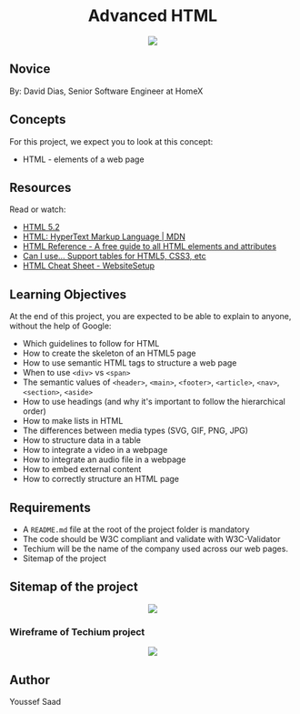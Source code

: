 <h1 align="center">Advanced HTML</h1>

<p align="center">
  <img src="https://miro.medium.com/v2/resize:fit:900/0*2blaR2l8ZqJ-HAaV.gif">
</p>

## Novice
By: David Dias, Senior Software Engineer at HomeX

## Concepts
For this project, we expect you to look at this concept:
- HTML - elements of a web page

## Resources
Read or watch:
- [HTML 5.2](https://intranet.hbtn.io/rltoken/vKPDYmtKXaKCHn5lpZXz7w)
- [HTML: HyperText Markup Language | MDN](https://intranet.hbtn.io/rltoken/ZSMZYbNUWEhTarg4x5syCQ)
- [HTML Reference - A free guide to all HTML elements and attributes](https://intranet.hbtn.io/rltoken/hPxzkJUCKscaZ1YgG0Xaig)
- [Can I use… Support tables for HTML5, CSS3, etc](https://intranet.hbtn.io/rltoken/C1sjK7n4YYmXjzgN07LgUg)
- [HTML Cheat Sheet - WebsiteSetup](https://intranet.hbtn.io/rltoken/33djKxCai7mwDufKGL7eCg)

## Learning Objectives
At the end of this project, you are expected to be able to explain to anyone, without the help of Google:

- Which guidelines to follow for HTML
- How to create the skeleton of an HTML5 page
- How to use semantic HTML tags to structure a web page
- When to use `<div>` vs `<span>`
- The semantic values of `<header>`, `<main>`, `<footer>`, `<article>`, `<nav>`, `<section>`, `<aside>`
- How to use headings (and why it's important to follow the hierarchical order)
- How to make lists in HTML
- The differences between media types (SVG, GIF, PNG, JPG)
- How to structure data in a table
- How to integrate a video in a webpage
- How to integrate an audio file in a webpage
- How to embed external content
- How to correctly structure an HTML page

## Requirements
- A `README.md` file at the root of the project folder is mandatory
- The code should be W3C compliant and validate with W3C-Validator
- Techium will be the name of the company used across our web pages.
- Sitemap of the project

## Sitemap of the project 

<p align="center">
  <img src="file:///Users/abdel/holberton/holbertonschool-web_front_end/img/t1.png">
</p>

### Wireframe of Techium project 

<p align="center">
  <img src="https://s3.eu-west-3.amazonaws.com/hbtn.intranet/uploads/medias/2020/4/3e4f9e2b3cb73d1768229e086f5da35337be5c6c.png?X-Amz-Algorithm=AWS4-HMAC-SHA256&X-Amz-Credential=AKIA4MYA5JM5DUTZGMZG%2F20230710%2Feu-west-3%2Fs3%2Faws4_request&X-Amz-Date=20230710T080617Z&X-Amz-Expires=86400&X-Amz-SignedHeaders=host&X-Amz-Signature=10d1054378ff082b923f02e01c0a1b9481fa225c66080f37668db243cf1d4905">
</p>

## Author 
Youssef Saad 
